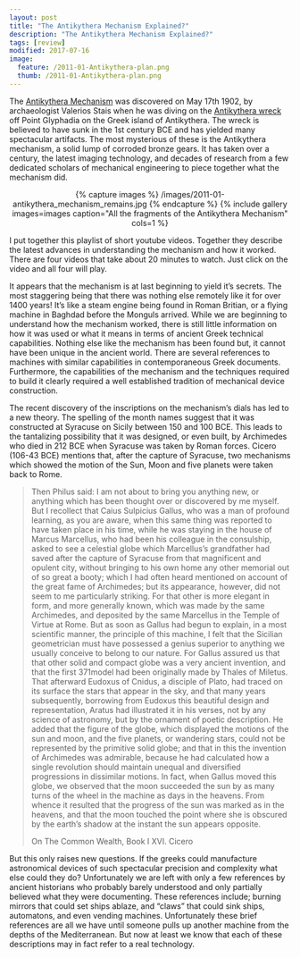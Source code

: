 ```yaml
---
layout: post
title: "The Antikythera Mechanism Explained?"
description: "The Antikythera Mechanism Explained?"
tags: [review]
modified: 2017-07-16
image:
  feature: /2011-01-Antikythera-plan.png
  thumb: /2011-01-Antikythera-plan.png
---
```

The [Antikythera Mechanism](https://en.wikipedia.org/wiki/Antikythera_mechanism) was discovered on May 17th 1902, by archaeologist Valerios Stais when he was diving on the [Antikythera wreck](https://en.wikipedia.org/wiki/Antikythera_wreck) off Point Glyphadia on the Greek island of Antikythera. The wreck is believed to have sunk in the 1st century BCE and has yielded many spectacular artifacts. The most mysterious of these is the Antikythera mechanism, a solid lump of corroded bronze gears. It has taken over a century, the latest imaging technology, and decades of research from a few dedicated scholars of mechanical engineering to piece together what the mechanism did.

<div align="center">
{% capture images %}
    /images/2011-01-antikythera_mechanism_remains.jpg
{% endcapture %}
{% include gallery images=images caption="All the fragments of the Antikythera Mechanism" cols=1 %}
</div>


I put together this playlist of short youtube videos. Together they describe the latest advances in understanding the mechanism and how it worked. There are four videos that take about 20 minutes to watch. Just click on the video and all four will play.




It appears that the mechanism is at last beginning to yield it’s secrets. The most staggering being that there was nothing else remotely like it for over 1400 years! It’s like a steam engine being found in Roman Britian, or a flying machine in Baghdad before the Monguls arrived. While we are beginning to understand how the mechanism worked, there is still little information on how it was used or what it means in terms of ancient Greek technical capabilities. Nothing else like the mechanism has been found but, it cannot have been unique in the ancient world. There are several references to machines with similar capabilities in contemporaneous Greek documents. Furthermore, the capabilities of the mechanism and the techniques required to build it clearly required a well established tradition of mechanical device construction.

The recent discovery of the inscriptions on the mechanism’s dials has led to a new theory. The spelling of the month names suggest that it was constructed at Syracuse on Sicily between 150 and 100 BCE. This leads to the tantalizing possibility that it was designed, or even built, by Archimedes who died in 212 BCE when Syracuse was taken by Roman forces. Cicero (106-43 BCE) mentions that, after the capture of Syracuse, two mechanisms which showed the motion of the Sun, Moon and five planets were taken back to Rome.

> Then Philus said: I am not about to bring you anything new, or anything which has been thought over or discovered by me myself. But I recollect that Caius Sulpicius Gallus, who was a man of profound learning, as you are aware, when this same thing was reported to have taken place in his time, while he was staying in the house of Marcus Marcellus, who had been his colleague in the consulship, asked to see a celestial globe which Marcellus’s grandfather had saved after the capture of Syracuse from that magnificent and opulent city, without bringing to his own home any other memorial out of so great a booty; which I had often heard mentioned on account of the great fame of Archimedes; but its appearance, however, did not seem to me particularly striking. For that other is more elegant in form, and more generally known, which was made by the same Archimedes, and deposited by the same Marcellus in the Temple of Virtue at Rome. But as soon as Gallus had begun to explain, in a most scientific manner, the principle of this machine, I felt that the Sicilian geometrician must have possessed a genius superior to anything we usually conceive to belong to our nature. For Gallus assured us that that other solid and compact globe was a very ancient invention, and that the first 371model had been originally made by Thales of Miletus. That afterward Eudoxus of Cnidus, a disciple of Plato, had traced on its surface the stars that appear in the sky, and that many years subsequently, borrowing from Eudoxus this beautiful design and representation, Aratus had illustrated it in his verses, not by any science of astronomy, but by the ornament of poetic description. He added that the figure of the globe, which displayed the motions of the sun and moon, and the five planets, or wandering stars, could not be represented by the primitive solid globe; and that in this the invention of Archimedes was admirable, because he had calculated how a single revolution should maintain unequal and diversified progressions in dissimilar motions. In fact, when Gallus moved this globe, we observed that the moon succeeded the sun by as many turns of the wheel in the machine as days in the heavens. From whence it resulted that the progress of the sun was marked as in the heavens, and that the moon touched the point where she is obscured by the earth’s shadow at the instant the sun appears opposite.
>
> On The Common Wealth, Book I XVI. Cicero

But this only raises new questions. If the greeks could manufacture astronomical devices of such spectacular precision and complexity what else could they do? Unfortunately we are left with only a few references by ancient historians who probably barely understood and only partially believed what they were documenting. These references include; burning mirrors that could set ships ablaze, and “claws” that could sink ships, automatons, and even vending machines. Unfortunately these brief references are all we have until someone pulls up another machine from the depths of the Mediterranean. But now at least we know that each of these descriptions may in fact refer to a real technology.